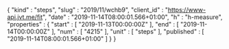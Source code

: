 {
  "kind" : "steps",
  "slug" : "2019/11/wchb9",
  "client_id" : "https://www-api.jvt.me/fit",
  "date" : "2019-11-14T08:00:01.566+01:00",
  "h" : "h-measure",
  "properties" : {
    "start" : [ "2019-11-13T00:00:00Z" ],
    "end" : [ "2019-11-14T00:00:00Z" ],
    "num" : [ "4215" ],
    "unit" : [ "steps" ],
    "published" : [ "2019-11-14T08:00:01.566+01:00" ]
  }
}
